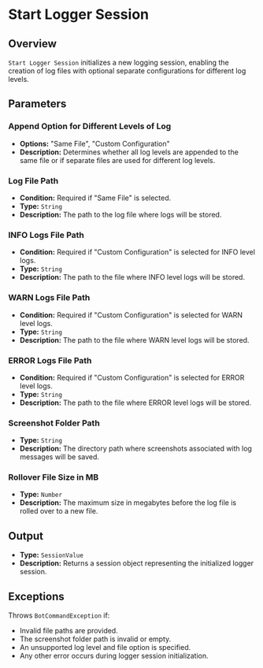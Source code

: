 # Start Logger Session

## Overview

`Start Logger Session` initializes a new logging session, enabling the creation of log files with optional separate
configurations for different log levels.

## Parameters

### Append Option for Different Levels of Log

- **Options:** "Same File", "Custom Configuration"
- **Description:** Determines whether all log levels are appended to the same file or if separate files are used for
  different log levels.

### Log File Path

- **Condition:** Required if "Same File" is selected.
- **Type:** `String`
- **Description:** The path to the log file where logs will be stored.

### INFO Logs File Path

- **Condition:** Required if "Custom Configuration" is selected for INFO level logs.
- **Type:** `String`
- **Description:** The path to the file where INFO level logs will be stored.

### WARN Logs File Path

- **Condition:** Required if "Custom Configuration" is selected for WARN level logs.
- **Type:** `String`
- **Description:** The path to the file where WARN level logs will be stored.

### ERROR Logs File Path

- **Condition:** Required if "Custom Configuration" is selected for ERROR level logs.
- **Type:** `String`
- **Description:** The path to the file where ERROR level logs will be stored.

### Screenshot Folder Path

- **Type:** `String`
- **Description:** The directory path where screenshots associated with log messages will be saved.

### Rollover File Size in MB

- **Type:** `Number`
- **Description:** The maximum size in megabytes before the log file is rolled over to a new file.

## Output

- **Type:** `SessionValue`
- **Description:** Returns a session object representing the initialized logger session.

## Exceptions

Throws `BotCommandException` if:

- Invalid file paths are provided.
- The screenshot folder path is invalid or empty.
- An unsupported log level and file option is specified.
- Any other error occurs during logger session initialization.

